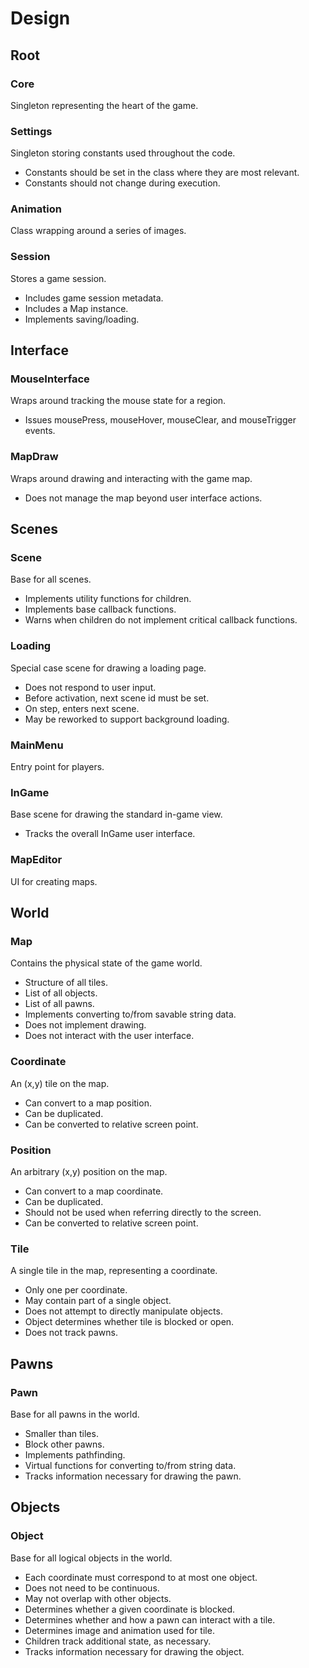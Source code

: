 Design
======

Root
----

### Core

Singleton representing the heart of the game.

### Settings

Singleton storing constants used throughout the code.

* Constants should be set in the class where they are most relevant.
* Constants should not change during execution.

### Animation

Class wrapping around a series of images.

### Session

Stores a game session.

* Includes game session metadata.
* Includes a Map instance.
* Implements saving/loading.

Interface
--------

### MouseInterface

Wraps around tracking the mouse state for a region.

* Issues mousePress, mouseHover, mouseClear, and mouseTrigger events.

### MapDraw

Wraps around drawing and interacting with the game map.

* Does not manage the map beyond user interface actions.


Scenes
------

### Scene

Base for all scenes.

* Implements utility functions for children.
* Implements base callback functions.
* Warns when children do not implement critical callback functions.

### Loading

Special case scene for drawing a loading page.

* Does not respond to user input.
* Before activation, next scene id must be set.
* On step, enters next scene.
* May be reworked to support background loading.

### MainMenu

Entry point for players.

### InGame

Base scene for drawing the standard in-game view.

* Tracks the overall InGame user interface.

### MapEditor

UI for creating maps.

World
-----

### Map

Contains the physical state of the game world.

* Structure of all tiles.
* List of all objects.
* List of all pawns.
* Implements converting to/from savable string data.
* Does not implement drawing.
* Does not interact with the user interface.

### Coordinate

An (x,y) tile on the map.

* Can convert to a map position.
* Can be duplicated.
* Can be converted to relative screen point.

### Position

An arbitrary (x,y) position on the map.

* Can convert to a map coordinate.
* Can be duplicated.
* Should not be used when referring directly to the screen.
* Can be converted to relative screen point.

### Tile

A single tile in the map, representing a coordinate.

* Only one per coordinate.
* May contain part of a single object.
* Does not attempt to directly manipulate objects.
* Object determines whether tile is blocked or open.
* Does not track pawns.

Pawns
-----

### Pawn

Base for all pawns in the world.

* Smaller than tiles.
* Block other pawns.
* Implements pathfinding.
* Virtual functions for converting to/from string data.
* Tracks information necessary for drawing the pawn.

Objects
-------

### Object

Base for all logical objects in the world.

* Each coordinate must correspond to at most one object.
* Does not need to be continuous.
* May not overlap with other objects.
* Determines whether a given coordinate is blocked.
* Determines whether and how a pawn can interact with a tile.
* Determines image and animation used for tile.
* Children track additional state, as necessary.
* Tracks information necessary for drawing the object.

